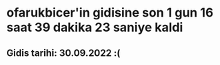 # ofarukbicer'in gidisine son 1 gun 16 saat 39 dakika 23 saniye kaldi

## Gidis tarihi: 30.09.2022 :(